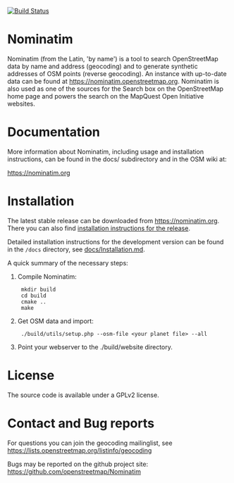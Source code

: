 [![Build Status](https://travis-ci.org/openstreetmap/Nominatim.svg?branch=master)](https://travis-ci.org/openstreetmap/Nominatim)

Nominatim
=========

Nominatim (from the Latin, 'by name') is a tool to search OpenStreetMap data
by name and address (geocoding) and to generate synthetic addresses of
OSM points (reverse geocoding). An instance with up-to-date data can be found
at https://nominatim.openstreetmap.org. Nominatim is also used as one of the
sources for the Search box on the OpenStreetMap home page and powers the search
on the MapQuest Open Initiative websites.

Documentation
=============

More information about Nominatim, including usage and installation instructions,
can be found in the docs/ subdirectory and in the OSM wiki at:

https://nominatim.org

Installation
============

The latest stable release can be downloaded from https://nominatim.org.
There you can also find [installation instructions for the release](https://nominatim.org/release-docs/latest/Installation).

Detailed installation instructions for the development version can be
found in the `/docs` directory, see [docs/Installation.md](docs/Installation.md).

A quick summary of the necessary steps:

1. Compile Nominatim:

        mkdir build
        cd build
        cmake ..
        make

2. Get OSM data and import:

        ./build/utils/setup.php --osm-file <your planet file> --all

3. Point your webserver to the ./build/website directory.


License
=======

The source code is available under a GPLv2 license.

Contact and Bug reports
======================

For questions you can join the geocoding mailinglist, see
https://lists.openstreetmap.org/listinfo/geocoding

Bugs may be reported on the github project site:
https://github.com/openstreetmap/Nominatim
